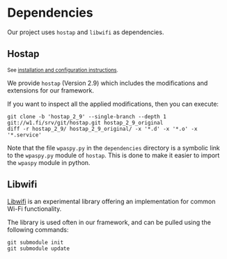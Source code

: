 # Dependencies

Our project uses `hostap` and `libwifi` as dependencies.

## Hostap

<sup>See [installation and configuration instructions](../setup/README.md).

We provide ```hostap``` (Version 2.9) which includes the modifications and extensions for our framework.

If you want to inspect all the applied modifications, then you can execute:
```
git clone -b 'hostap_2_9' --single-branch --depth 1 git://w1.fi/srv/git/hostap.git hostap_2_9_original
diff -r hostap_2_9/ hostap_2_9_original/ -x '*.d' -x '*.o' -x '*.service'
```

Note that the file `wpaspy.py` in the `dependencies` directory is a symbolic link to the `wpaspy.py` module of `hostap`.
This is done to make it easier to import the `wpaspy` module in python.

## Libwifi

[Libwifi](https://github.com/vanhoefm/libwifi) is an experimental library offering an implementation for common Wi-Fi functionality.

The library is used often in our framework, and can be pulled using the following commands:
```
git submodule init
git submodule update
```

